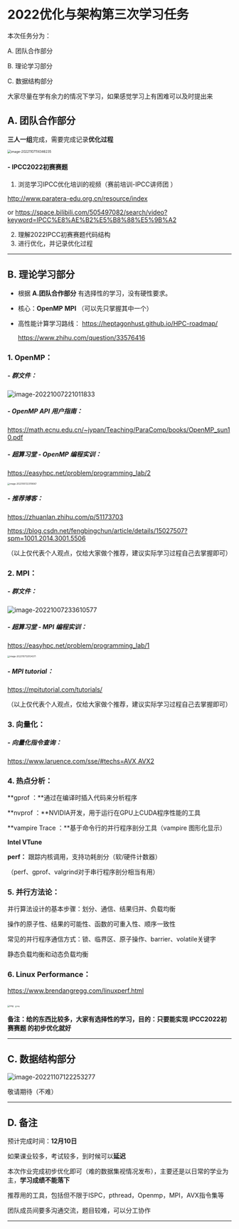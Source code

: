 # 2022优化与架构第三次学习任务

本次任务分为：

A. 团队合作部分

B. 理论学习部分

C. 数据结构部分

大家尽量在学有余力的情况下学习，如果感觉学习上有困难可以及时提出来

## A. 团队合作部分

**三人一组**完成，需要完成记录**优化过程**

<img src="C:\Users\Religious·J\AppData\Roaming\Typora\typora-user-images\image-20221107114346235.png" alt="image-20221107114346235" style="zoom:50%;" />

#### - IPCC2022初赛赛题

1. 浏览学习IPCC优化培训的视频（赛前培训-IPCC讲师团 ）

http://www.paratera-edu.org.cn/resource/index

or    https://space.bilibili.com/505497082/search/video?keyword=IPCC%E8%AE%B2%E5%B8%88%E5%9B%A2

2. 理解2022IPCC初赛赛题代码结构
3. 进行优化，并记录优化过程

------



## B. 理论学习部分

- 根据 **A.团队合作部分** 有选择性的学习，没有硬性要求。

- 核心：**OpenMP** **MPI** （可以先只掌握其中一个）

- 高性能计算学习路线： https://heptagonhust.github.io/HPC-roadmap/

  https://www.zhihu.com/question/33576416

### 1. OpenMP：

##### - 群文件：

![image-20221007221011833](C:\Users\Religious·J\AppData\Roaming\Typora\typora-user-images\image-20221007221011833.png)

##### - OpenMP API 用户指南：

https://math.ecnu.edu.cn/~jypan/Teaching/ParaComp/books/OpenMP_sun10.pdf

##### - **超算习堂 - OpenMP 编程实训：**

https://easyhpc.net/problem/programming_lab/2

<img src="C:\Users\Religious·J\AppData\Roaming\Typora\typora-user-images\image-20221007223118067.png" alt="image-20221007223118067" style="zoom:33%;" />

##### - 推荐博客：

https://zhuanlan.zhihu.com/p/51173703

https://blog.csdn.net/fengbingchun/article/details/15027507?spm=1001.2014.3001.5506

（以上仅代表个人观点，仅给大家做个推荐，建议实际学习过程自己去掌握即可）

### 2. MPI：

##### - 群文件：

![image-20221007233610577](C:\Users\Religious·J\AppData\Roaming\Typora\typora-user-images\image-20221007233610577.png)

##### - 超算习堂 - MPI 编程实训：                

https://easyhpc.net/problem/programming_lab/1

<img src="C:\Users\Religious·J\AppData\Roaming\Typora\typora-user-images\image-20221107120134371.png" alt="image-20221107120134371" style="zoom:33%;" />

##### - **MPI tutorial：**

https://mpitutorial.com/tutorials/

（以上仅代表个人观点，仅给大家做个推荐，建议实际学习过程自己去掌握即可）

### 3. 向量化：

##### - 向量化指令查询：

https://www.laruence.com/sse/#techs=AVX,AVX2

### 4. 热点分析：

**gprof ：**通过在编译时插入代码来分析程序

**nvprof ：**NVIDIA开发，用于运行在GPU上CUDA程序性能的工具

**vampire Trace ：**基于命令行的并行程序剖分工具（vampire 图形化显示）

**Intel VTune**

**perf：** 跟踪内核调用，支持功耗剖分（软/硬件计数器）

（perf、gprof、valgrind对于串行程序剖分相当有用）

### 5. 并行方法论：

并行算法设计的基本步骤：划分、通信、结果归并、负载均衡

 操作的原子性、结果的可能性、函数的可重入性、顺序一致性

 常见的并行程序通信方式：锁、临界区、原子操作、barrier、volatile关键字

 静态负载均衡和动态负载均衡

### 6. Linux Performance：

https://www.brendangregg.com/linuxperf.html

<img src="file:///C:\Users\Religious·J\Documents\Tencent Files\1569978990\Image\C2C\8FDD298E083E266AB5BD446621B71699.jpg" alt="img" style="zoom: 33%;" />

<img src="file:///C:\Users\Religious·J\Documents\Tencent Files\1569978990\Image\C2C\10FC883C7A6ADCB712CD60D7C0021331.jpg" alt="img" style="zoom: 25%;" />



**备注：给的东西比较多，大家有选择性的学习，目的：只要能实现 IPCC2022初赛赛题 的初步优化就好**

-------



## C. 数据结构部分

![image-20221107122253277](C:\Users\Religious·J\AppData\Roaming\Typora\typora-user-images\image-20221107122253277.png)

敬请期待（不难）

----



## D. 备注 

预计完成时间：**12月10日** 

如果课业较多，考试较多，到时候可以**延迟**

本次作业完成初步优化即可（难的数据集视情况发布），主要还是以日常的学业为主，**学习成绩不能落下**

推荐用的工具，包括但不限于ISPC，pthread，Openmp，MPI，AVX指令集等

团队成员间要多沟通交流，题目较难，可以分工协作

----

